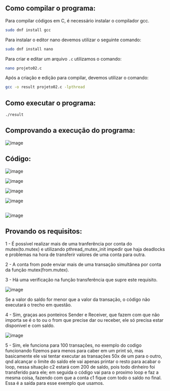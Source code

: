 ## Como compilar o programa:

Para compilar códigos em C, é necessário instalar o compilador gcc.
```bash
sudo dnf install gcc
```
Para instalar o editor nano devemos utilizar o seguinte comando:
```bash
sudo dnf install nano
```
Para criar e editar um arquivo `.c` utilizamos o comando:
```bash
nano projeto02.c
```
Após a criação e edição  para compilar, devemos utilizar o comando:
```bash
gcc -o result projeto02.c -lpthread
```
## Como executar o programa:
```bash
./result
```



## Comprovando a execução do programa:
![image](https://github.com/OtavioBruzadin/LabsSistemasOperacionais/assets/146960599/10bcc0e0-5752-45a4-ab72-ef039022c059)


## Código:

![image](https://github.com/OtavioBruzadin/LabsSistemasOperacionais/assets/146960599/a70298ed-4b80-4da9-b539-8dc7adecfd1c)

![image](https://github.com/OtavioBruzadin/LabsSistemasOperacionais/assets/146960599/12d6faa8-2c9e-4e6c-a0bf-fda0ac3f9fb5)

![image](https://github.com/OtavioBruzadin/LabsSistemasOperacionais/assets/146960599/255dfdcf-b705-46fe-a70c-d3790f88405a)

![image](https://github.com/OtavioBruzadin/LabsSistemasOperacionais/assets/146960599/77cbdde0-18e5-49c4-846b-2cd1dcc330cd)



## 

![image](https://github.com/OtavioBruzadin/LabsSistemasOperacionais/assets/146960599/cef2da46-4218-4342-a698-f0b2ae3c1abe)

## Provando os requisitos:

1 - É possível realizar mais de uma tranferência por conta do mutex(to.mutex) e utilizando pthread_mutex_init impedir que haja deadlocks e problemas na hora de transferir valores de uma conta para outra.


2 - A conta from pode enviar mais de uma transação simultânea por conta da função mutex(from.mutex).


3 - Há uma verificação na função transferência que supre este requisito.

![image](https://github.com/OtavioBruzadin/LabsSistemasOperacionais/assets/146960599/92bab806-1b01-4102-a629-a802b342cd84)

Se a valor do saldo for menor que a valor da transação, o código não executará o trecho em questão.


4 - Sim, graças aos ponteiros Sender e Receiver, que fazem com que não importa se é o to ou o from que precise dar ou receber, ele só precisa estar disponivel e com saldo.

![image](https://github.com/OtavioBruzadin/LabsSistemasOperacionais/assets/146960599/ccbc198b-00f5-47a8-999a-44b2573fc7b0)

5 - Sim, ele funciona para 100 transações, no exemplo do codigo funcionando fizemos para menos para caber em um print só, mas basicamente ele vai tentar executar as transações 50x de um para o outro, qnd alcançar o limite do saldo ele vai apenas printar o resto para acabar o loop, nessa situação c2 estará com 200 de saldo, pois todo dinheiro foi transferido para ele; em seguida o código vai para o proximo loop e faz a mesma coisa, fazendo com que a conta c1 fique com todo o saldo no final. Essa é a saída para esse exemplo que usamos.
